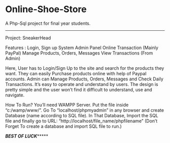 # Online-Shoe-Store
A Php-Sql project for final year students. 

***************************************************************
Project: SneakerHead

Features :
Login, Sign up System
Admin Panel
Online Transaction (Mainly PayPal)
Manage Products, Orders, Messages
View Transactions (From Admin)

Here, User has to Login/Sign Up to the site and search for the products they want.
They can easily Purchase products online with help of Paypal accounts.
Admin can Manage Products, Orders, Messages and Check Daily Transactions.
It’s easy to operate and understand by users.
The design is pretty simple and the user won’t find it difficult to understand, use and navigate.

How To Run?
You’ll need WAMPP Server. Put the file inside “c:/wamp/www/”.
Go To “localhost/phpmyadmin” in any browser and create Database (name according to SQL file).
In That Database, Import the SQL file and finally go to URL: “http://localhost/file_name/phpfilename”
(Don’t Forget To create a database and import SQL file to run.)

***********************BEST OF LUCK****************************
